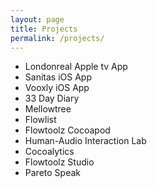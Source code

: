 ```yaml
---
layout: page
title: Projects
permalink: /projects/
---
```


* Londonreal Apple tv App
* Sanitas iOS App
* Vooxly iOS App
* 33 Day Diary
* Mellowtree
* Flowlist
* Flowtoolz Cocoapod
* Human-Audio Interaction Lab
* Cocoalytics
* Flowtoolz Studio
* Pareto Speak
